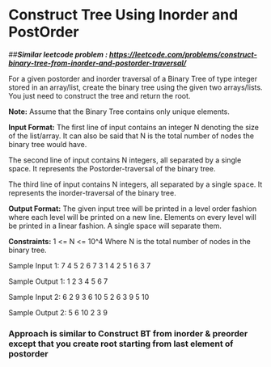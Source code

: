 # Construct Tree Using Inorder and PostOrder
##***Similar leetcode problem : https://leetcode.com/problems/construct-binary-tree-from-inorder-and-postorder-traversal/***

For a given postorder and inorder traversal of a Binary Tree of type integer stored in an array/list, create the binary tree using the given two arrays/lists. You just need to construct the tree and return the root.

**Note:**
Assume that the Binary Tree contains only unique elements. 

**Input Format:**
The first line of input contains an integer N denoting the size of the list/array. It can also be said that N is the total number of nodes the binary tree would have.

The second line of input contains N integers, all separated by a single space. It represents the Postorder-traversal of the binary tree.

The third line of input contains N integers, all separated by a single space. It represents the inorder-traversal of the binary tree.

**Output Format:**
The given input tree will be printed in a level order fashion where each level will be printed on a new line. 
Elements on every level will be printed in a linear fashion. A single space will separate them.

**Constraints:**
1 <= N <= 10^4
Where N is the total number of nodes in the binary tree.


Sample Input 1:
7
4 5 2 6 7 3 1 
4 2 5 1 6 3 7 

Sample Output 1:
1 
2 3 
4 5 6 7 

Sample Input 2:
6
2 9 3 6 10 5 
2 6 3 9 5 10 

Sample Output 2:
5 
6 10 
2 3 
9 

### Approach is similar to Construct BT from inorder & preorder except that you create root starting from last element of postorder